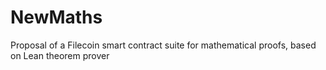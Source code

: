 # NewMaths
Proposal of a Filecoin smart contract suite for mathematical proofs, based on Lean theorem prover
